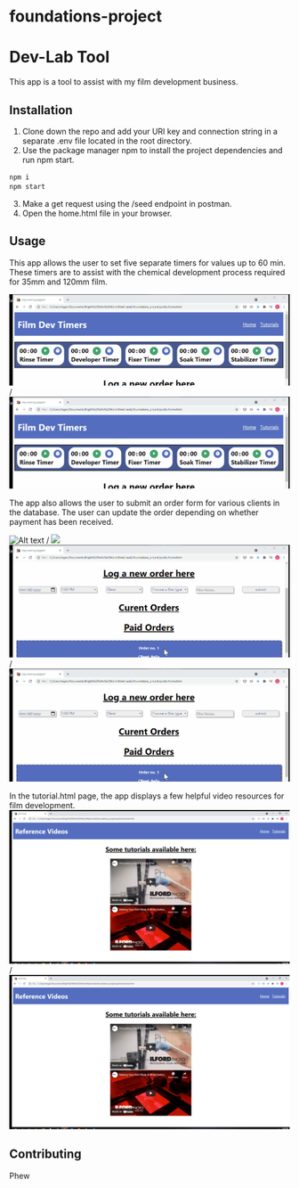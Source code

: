 # foundations-project
# Dev-Lab Tool

This app is a tool to assist with my film development business.

## Installation

1. Clone down the repo and add your URI key and connection string in a separate .env file located in the root directory.
2. Use the package manager npm to install the project dependencies and run npm start.

```bash
npm i
npm start
```

3. Make a get request using the /seed endpoint in postman.
4. Open the home.html file in your browser.

## Usage

This app allows the user to set five separate timers for values up to 60 min. 
These timers are to assist with the chemical development process required for 35mm and 120mm film.

![Alt text](timers.gif) / ![](timers.gif)


The app also allows the user to submit an order form for various clients in the database. The user can update the order depending on whether payment has been received.

![Alt text](createOrder.gif) / ![](createOrder.gif)
![Alt text](submitOrder.gif) / ![](submitOrder.gif)

In the tutorial.html page, the app displays a few helpful video resources for film development.
![Alt text](tutorial_view.png) / ![](tutorial_view.png)
## Contributing
Phew
